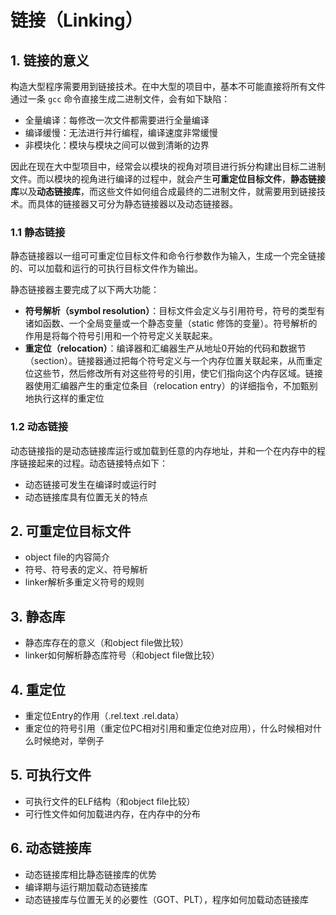 # 链接（Linking）
## 1. 链接的意义
构造大型程序需要用到链接技术。在中大型的项目中，基本不可能直接将所有文件通过一条 `gcc` 命令直接生成二进制文件，会有如下缺陷：
- 全量编译：每修改一次文件都需要进行全量编译
- 编译缓慢：无法进行并行编程，编译速度非常缓慢
- 非模块化：模块与模块之间可以做到清晰的边界

因此在现在大中型项目中，经常会以模块的视角对项目进行拆分构建出目标二进制文件。而以模块的视角进行编译的过程中，就会产生**可重定位目标文件**，**静态链接库**以及**动态链接库**，而这些文件如何组合成最终的二进制文件，就需要用到链接技术。而具体的链接器又可分为静态链接器以及动态链接器。

### 1.1 静态链接
静态链接器以一组可可重定位目标文件和命令行参数作为输入，生成一个完全链接的、可以加载和运行的可执行目标文件作为输出。

静态链接器主要完成了以下两大功能：
- **符号解析（symbol resolution）**：目标文件会定义与引用符号，符号的类型有诸如函数、一个全局变量或一个静态变量（static 修饰的变量）。符号解析的作用是将每个符号引用和一个符号定义关联起来。
- **重定位（relocation）**：编译器和汇编器生产从地址0开始的代码和数据节（section）。链接器通过把每个符号定义与一个内存位置关联起来，从而重定位这些节，然后修改所有对这些符号的引用，使它们指向这个内存区域。链接器使用汇编器产生的重定位条目（relocation entry）的详细指令，不加甄别地执行这样的重定位

### 1.2 动态链接
动态链接指的是动态链接库运行或加载到任意的内存地址，并和一个在内存中的程序链接起来的过程。动态链接特点如下：
- 动态链接可发生在编译时或运行时
- 动态链接库具有位置无关的特点

## 2. 可重定位目标文件
- object file的内容简介
- 符号、符号表的定义、符号解析
- linker解析多重定义符号的规则
## 3. 静态库
- 静态库存在的意义（和object file做比较）
- linker如何解析静态库符号（和object file做比较）
## 4. 重定位
- 重定位Entry的作用（.rel.text .rel.data）
- 重定位的符号引用（重定位PC相对引用和重定位绝对应用），什么时候相对什么时候绝对，举例子
## 5. 可执行文件
- 可执行文件的ELF结构（和object file比较）
- 可行性文件如何加载进内存，在内存中的分布
## 6. 动态链接库
- 动态链接库相比静态链接库的优势
- 编译期与运行期加载动态链接库
- 动态链接库与位置无关的必要性（GOT、PLT），程序如何加载动态链接库